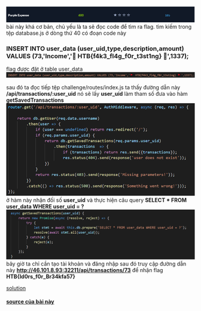 ![Alt](https://github.com/magnetohvcs/ctf/blob/main/ctf-hackthebox/Auth0-CTF/web_purple_expense/3.png)
bài này khá cơ bản, chủ yếu là ta sẽ đọc code để tìm ra flag. tìm kiếm trong tệp database.js ở dòng thứ 40 có đoạn code này
### __INSERT INTO user_data (user_uid,type,description,amount) VALUES (73,'Income','🚩 HTB{f4k3_fl4g_f0r_t3st1ng} 🚩',1337);__
flag được đặt ở table user_data
![Alt](https://github.com/magnetohvcs/ctf/blob/main/ctf-hackthebox/Auth0-CTF/web_purple_expense/Untitled.png)

sau đó ta đọc tiếp tệp challenge/routes/index.js ta thấy đường dẫn này __/api/transactions/:user_uid__ 
nó sẽ lấy __user_uid__ làm tham số đưa vào hàm __getSavedTransactions__ 
![Alt](https://github.com/magnetohvcs/ctf/blob/main/ctf-hackthebox/Auth0-CTF/web_purple_expense/2.png)
ở hàm này nhận đối số __user_uid__ và thực hiện câu query __SELECT * FROM user_data WHERE user_uid = ?__ 
![alt](https://github.com/magnetohvcs/ctf/blob/main/ctf-hackthebox/Auth0-CTF/web_purple_expense/1.png)
bây giờ ta chỉ cần tạo tài khoản và đăng nhập sau đó truy cập đường dẫn này
__http://46.101.8.93:32211/api/transactions/73__ để nhận flag __HTB{Id0rs_f0r_Br34kfa57}__

[solution](https://raw.githubusercontent.com/magnetohvcs/ctf/main/ctf-hackthebox/Auth0-CTF/web_purple_expense/solution.py)
<br />

#### [source của bài này](https://github.com/magnetohvcs/ctf/raw/main/ctf-hackthebox/Auth0-CTF/web_purple_expense/web_purple_expense.zip)
